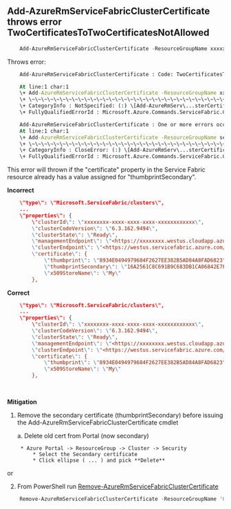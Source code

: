 ## Add-AzureRmServiceFabricClusterCertificate throws error **TwoCertificatesToTwoCertificatesNotAllowed**

```PowerShell
    Add-AzureRmServiceFabricClusterCertificate -ResourceGroupName xxxxxgroup -Name xxxxxx -SecretIdentifier <https://xxxxxxxx.vault.azure.net/secrets/contoso003/ebb8119c8e4e42dbb206a0c4af054803>
```

Throws error: 

```cmd
    Add-AzureRmServiceFabricClusterCertificate : Code: TwoCertificatesToTwoCertificatesNotAllowed, Message: Upgrading from 2 different certificates to 2 different certificates is not allowed.

    At line:1 char:1
    \+ Add-AzureRmServiceFabricClusterCertificate -ResourceGroupName xxxxxx \...
    \+ \~\~\~\~\~\~\~\~\~\~\~\~\~\~\~\~\~\~\~\~\~\~\~\~\~\~\~\~\~\~\~\~\~\~\~\~\~\~\~\~\~\~\~\~\~\~\~\~\~\~\~\~\~\~\~\~\~\~\~\~\~\~\~\~\~\~\~\~\~
    \+ CategoryInfo : NotSpecified: (:) \[Add-AzureRmServ\...sterCertificate\], Exception
    \+ FullyQualifiedErrorId : Microsoft.Azure.Commands.ServiceFabric.Commands.AddAzureRmServiceFabricClusterCertificate

    Add-AzureRmServiceFabricClusterCertificate : One or more errors occurred.
    At line:1 char:1
    \+ Add-AzureRmServiceFabricClusterCertificate -ResourceGroupName sedeast \...
    \+ \~\~\~\~\~\~\~\~\~\~\~\~\~\~\~\~\~\~\~\~\~\~\~\~\~\~\~\~\~\~\~\~\~\~\~\~\~\~\~\~\~\~\~\~\~\~\~\~\~\~\~\~\~\~\~\~\~\~\~\~\~\~\~\~\~\~\~\~\~
    \+ CategoryInfo : CloseError: (:) \[Add-AzureRmServ\...sterCertificate\], AggregateException
    \+ FullyQualifiedErrorId : Microsoft.Azure.Commands.ServiceFabric.Commands.AddAzureRmServiceFabricClusterCertificate
```

This error will thrown if the \"certificate\" property in the Service Fabric resource already has a value assigned for \"thumbprintSecondary\".

**Incorrect**

```json
    \"type\": \"Microsoft.ServiceFabric/clusters\",
    ...
    \"properties\": {
        \"clusterId\": \"xxxxxxxx-xxxx-xxxx-xxxx-xxxxxxxxxxxx\",
        \"clusterCodeVersion\": \"6.3.162.9494\",
        \"clusterState\": \"Ready\",
        \"managementEndpoint\": \"<https://xxxxxxxx.westus.cloudapp.azure.com:19080>\",
        \"clusterEndpoint\": \"<https://westus.servicefabric.azure.com/runtime/clusters/xxxxxxxx-xxxx-xxxx-xxxx-xxxxxxxxxxxx>\",
        \"certificate\": {
            \"thumbprint\": \"8934E0494979684F2627EE382B5AD84A8FAD6823\",
            \"thumbprintSecondary\": \"16A2561C8C691B9C683DB1CA06842E7FA85F6726\",
            \"x509StoreName\": \"My\"
        },
```


**Correct**

```json
    \"type\": \"Microsoft.ServiceFabric/clusters\",
    ...
    \"properties\": {
        \"clusterId\": \"xxxxxxxx-xxxx-xxxx-xxxx-xxxxxxxxxxxx\",
        \"clusterCodeVersion\": \"6.3.162.9494\",
        \"clusterState\": \"Ready\",
        \"managementEndpoint\": \"<https://xxxxxxxx.westus.cloudapp.azure.com:19080>\",
        \"clusterEndpoint\": \"<https://westus.servicefabric.azure.com/runtime/clusters/xxxxxxxx-xxxx-xxxx-xxxx-xxxxxxxxxxxx>\",
        \"certificate\": {
            \"thumbprint\": \"8934E0494979684F2627EE382B5AD84A8FAD6823\",
            \"x509StoreName\": \"My\"
        },
```
 

**Mitigation**

1. Remove the secondary certificate (thumbprintSecondary) before issuing the Add-AzureRmServiceFabricClusterCertificate cmdlet

    a. Delete old cert from Portal (now secondary)

        * Azure Portal -> ResourceGroup -> Cluster -> Security
            * Select the Secondary certificate
            * Click ellipse ( ... ) and pick **Delete** 

or

2. From PowerShell run [Remove-AzureRmServiceFabricClusterCertificate](https://docs.microsoft.com/en-us/powershell/module/azurerm.servicefabric/Remove-AzureRmServiceFabricClusterCertificate)

```PowerShell
    Remove-AzureRmServiceFabricClusterCertificate -ResourceGroupName 'Group1' -Name 'Contoso01SFCluster' -Thumbprint '16A2561C8C691B9C683DB1CA06842E7FA85F6726
```

